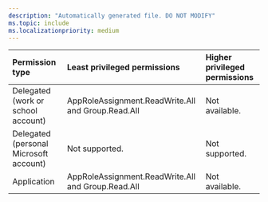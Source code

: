 ```yaml
---
description: "Automatically generated file. DO NOT MODIFY"
ms.topic: include
ms.localizationpriority: medium
---
```


|Permission type|Least privileged permissions|Higher privileged permissions|
|:---|:---|:---|
|Delegated (work or school account)|AppRoleAssignment.ReadWrite.All and Group.Read.All|Not available.|
|Delegated (personal Microsoft account)|Not supported.|Not supported.|
|Application|AppRoleAssignment.ReadWrite.All and Group.Read.All|Not available.|

